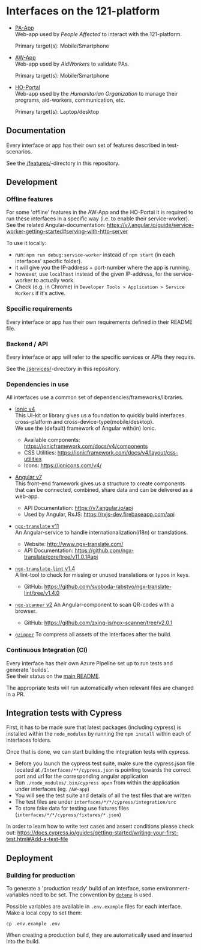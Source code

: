 # Interfaces on the 121-platform

- [PA-App](./PA-App/)  
  Web-app used by _People Affected_ to interact with the 121-platform.

  Primary target(s): Mobile/Smartphone

- [AW-App](./AW-App/)  
  Web-app used by _AidWorkers_ to validate PAs.

  Primary target(s): Mobile/Smartphone

- [HO-Portal](./HO-Portal/)  
  Web-app used by the _Humanitarian Organization_ to manage their programs, aid-workers, communication, etc.

  Primary target(s): Laptop/desktop

## Documentation

Every interface or app has their own set of features described in test-scenarios.

See the [/features/](../features/)-directory in this repository.

## Development

### Offline features

For some 'offline' features in the AW-App and the HO-Portal it is required to run these interfaces in a specific way (i.e. to enable their service-worker).  
See the related Angular-documentation: <https://v7.angular.io/guide/service-worker-getting-started#serving-with-http-server>

To use it locally:
- run: `npm run debug:service-worker` instead of `npm start` (in each interfaces' specific folder).
- it will give you the IP-address + port-number where the app is running.
- however, use `localhost` instead of the given IP-address, for the service-worker to actually work.
- Check (e.g. in Chrome) in `Developer Tools > Application > Service Workers` if it's active.

### Specific requirements

Every interface or app has their own requirements defined in their README file.

### Backend / API

Every interface or app will refer to the specific services or APIs they require.

See the [/services/](../services/)-directory in this repository.

### Dependencies in use

All interfaces use a common set of dependencies/frameworks/libraries.

- [Ionic v4](https://ionicframework.com/docs/v4/)  
  This UI-kit or library gives us a foundation to quickly build interfaces cross-platform and cross-device-type(mobile/desktop).  
  We use the (default) framework of Angular with(in) Ionic.

  - Available components: <https://ionicframework.com/docs/v4/components>
  - CSS Utilities: <https://ionicframework.com/docs/v4/layout/css-utilities>
  - Icons: <https://ionicons.com/v4/>

- [Angular v7](https://v7.angular.io/docs)  
  This front-end framework gives us a structure to create components that can be connected, combined, share data and can be delivered as a web-app.

  - API Documentation: <https://v7.angular.io/api>
  - Used by Angular, RxJS: <https://rxjs-dev.firebaseapp.com/api>

- [`ngx-translate` v11](https://www.npmjs.com/package/@ngx-translate/core/v/11.0.1)  
  An Angular-service to handle internationalization(i18n) or translations.

  - Website: <http://www.ngx-translate.com/>
  - API Documentation: <https://github.com/ngx-translate/core/tree/v11.0.1#api>

- [`ngx-translate-lint` v1.4](https://www.npmjs.com/package/ngx-translate-lint/v/1.4.0)  
   A lint-tool to check for missing or unused translations or typos in keys.

  - GitHub: <https://github.com/svoboda-rabstvo/ngx-translate-lint/tree/v1.4.0>

- [`ngx-scanner` v2](https://www.npmjs.com/package/@zxing/ngx-scanner/v/2.0.1)
  An Angular-component to scan QR-codes with a browser.

  - GitHub: <https://github.com/zxing-js/ngx-scanner/tree/v2.0.1>

- [`gzipper`](https://www.npmjs.com/package/gzipper)
  To compress all assets of the interfaces after the build.

### Continuous Integration (CI)

Every interface has their own Azure Pipeline set up to run tests and generate 'builds'.  
See their status on the [main README](../README.md#status).

The appropriate tests will run automatically when relevant files are changed in a PR.

## Integration tests with Cypress

First, it has to be made sure that latest packages (including cypress) is installed within the `node_modules` by running the `npm install` within each of interfaces folders.

Once that is done, we can start building the integration tests with cypress.

- Before you launch the cypress test suite, make sure the cypress.json file located at `/Interfaces/**/cypress.json` is pointing towards the correct port and url for the corresponding angular application
- Run `./node_modules/.bin/cypress open` from within the application under interfaces (eg. `/AW-app`)
- You will see the test suite and details of all the test files that are written
- The test files are under `interfaces/*/*/cypress/integration/src`
- To store fake data for testing use fixtures files (`interfaces/*/*/cypress/fixtures/*.json`)

In order to learn how to write test cases and assert conditions please check out:
<https://docs.cypress.io/guides/getting-started/writing-your-first-test.html#Add-a-test-file>

## Deployment

### Building for production

To generate a 'production ready' build of an interface, some environment-variables need to be set.
The convention by [`dotenv`](https://www.npmjs.com/package/dotenv) is used.

Possible variables are available in `.env.example` files for each interface. Make a local copy to set them:

    cp .env.example .env

When creating a production build, they are automatically used and inserted into the build.

